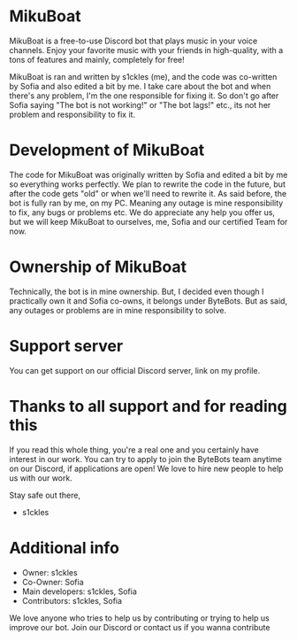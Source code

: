 # MikuBoat
MikuBoat is a free-to-use Discord bot that plays music in your voice channels. Enjoy your favorite music with your friends in high-quality, with a tons of features and mainly, completely for free!

MikuBoat is ran and written by s1ckles (me), and the code was co-written by Sofia and also edited a bit by me. I take care about the bot and when there's any problem, I'm the one responsible for fixing it. So don't go after Sofia saying "The bot is not working!" or "The bot lags!" etc., its not her problem and responsibility to fix it.

# Development of MikuBoat
The code for MikuBoat was originally written by Sofia and edited a bit by me so everything works perfectly. We plan to rewrite the code in the future, but after the code gets "old" or when we'll need to rewrite it. As said before, the bot is fully ran by me, on my PC. Meaning any outage is mine responsibility to fix, any bugs or problems etc. We do appreciate any help you offer us, but we will keep MikuBoat to ourselves, me, Sofia and our certified Team for now.

# Ownership of MikuBoat
Technically, the bot is in mine ownership. But, I decided even though I practically own it and Sofia co-owns, it belongs under ByteBots. But as said, any outages or problems are in mine responsibility to solve.

# Support server
You can get support on our official Discord server, link on my profile.


# Thanks to all support and for reading this
If you read this whole thing, you're a real one and you certainly have interest in our work. You can try to apply to join the ByteBots team anytime on our Discord, if applications are open! We love to hire new people to help us with our work.

Stay safe out there,
- s1ckles

# Additional info
- Owner: s1ckles
- Co-Owner: Sofia
- Main developers: s1ckles, Sofia
- Contributors: s1ckles, Sofia

We love anyone who tries to help us by contributing or trying to help us improve our bot. Join our Discord or contact us if you wanna contribute
